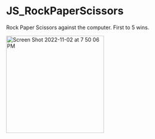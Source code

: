 # JS_RockPaperScissors
Rock Paper Scissors against the computer. First to 5 wins. 


<img width="262" alt="Screen Shot 2022-11-02 at 7 50 06 PM" src="https://user-images.githubusercontent.com/107063397/199628643-98ee988b-daad-4c82-becb-ff53a9242b76.png">
